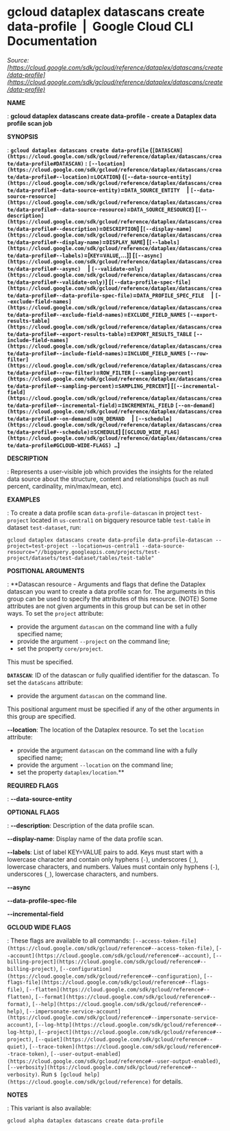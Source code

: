 # gcloud dataplex datascans create data-profile  |  Google Cloud CLI Documentation

*Source: [https://cloud.google.com/sdk/gcloud/reference/dataplex/datascans/create/data-profile](https://cloud.google.com/sdk/gcloud/reference/dataplex/datascans/create/data-profile)*

**NAME**

: **gcloud dataplex datascans create data-profile - create a Dataplex data profile scan job**

**SYNOPSIS**

: **`gcloud dataplex datascans create data-profile` (`[DATASCAN](https://cloud.google.com/sdk/gcloud/reference/dataplex/datascans/create/data-profile#DATASCAN)` : `[--location](https://cloud.google.com/sdk/gcloud/reference/dataplex/datascans/create/data-profile#--location)`=`LOCATION`) (`[--data-source-entity](https://cloud.google.com/sdk/gcloud/reference/dataplex/datascans/create/data-profile#--data-source-entity)`=`DATA_SOURCE_ENTITY`     | `[--data-source-resource](https://cloud.google.com/sdk/gcloud/reference/dataplex/datascans/create/data-profile#--data-source-resource)`=`DATA_SOURCE_RESOURCE`) [`[--description](https://cloud.google.com/sdk/gcloud/reference/dataplex/datascans/create/data-profile#--description)`=`DESCRIPTION`] [`[--display-name](https://cloud.google.com/sdk/gcloud/reference/dataplex/datascans/create/data-profile#--display-name)`=`DISPLAY_NAME`] [`[--labels](https://cloud.google.com/sdk/gcloud/reference/dataplex/datascans/create/data-profile#--labels)`=[`KEY`=`VALUE`,…]] [`[--async](https://cloud.google.com/sdk/gcloud/reference/dataplex/datascans/create/data-profile#--async)`     | `[--validate-only](https://cloud.google.com/sdk/gcloud/reference/dataplex/datascans/create/data-profile#--validate-only)`] [`[--data-profile-spec-file](https://cloud.google.com/sdk/gcloud/reference/dataplex/datascans/create/data-profile#--data-profile-spec-file)`=`DATA_PROFILE_SPEC_FILE`     | `[--exclude-field-names](https://cloud.google.com/sdk/gcloud/reference/dataplex/datascans/create/data-profile#--exclude-field-names)`=`EXCLUDE_FIELD_NAMES` `[--export-results-table](https://cloud.google.com/sdk/gcloud/reference/dataplex/datascans/create/data-profile#--export-results-table)`=`EXPORT_RESULTS_TABLE` `[--include-field-names](https://cloud.google.com/sdk/gcloud/reference/dataplex/datascans/create/data-profile#--include-field-names)`=`INCLUDE_FIELD_NAMES` `[--row-filter](https://cloud.google.com/sdk/gcloud/reference/dataplex/datascans/create/data-profile#--row-filter)`=`ROW_FILTER` `[--sampling-percent](https://cloud.google.com/sdk/gcloud/reference/dataplex/datascans/create/data-profile#--sampling-percent)`=`SAMPLING_PERCENT`] [`[--incremental-field](https://cloud.google.com/sdk/gcloud/reference/dataplex/datascans/create/data-profile#--incremental-field)`=`INCREMENTAL_FIELD` `[--on-demand](https://cloud.google.com/sdk/gcloud/reference/dataplex/datascans/create/data-profile#--on-demand)`=`ON_DEMAND`     | `[--schedule](https://cloud.google.com/sdk/gcloud/reference/dataplex/datascans/create/data-profile#--schedule)`=`SCHEDULE`] [`[GCLOUD_WIDE_FLAG](https://cloud.google.com/sdk/gcloud/reference/dataplex/datascans/create/data-profile#GCLOUD-WIDE-FLAGS) …`]**

**DESCRIPTION**

: Represents a user-visible job which provides the insights for the related data
source about the structure, content and relationships (such as null percent,
cardinality, min/max/mean, etc).

**EXAMPLES**

: To create a data profile scan `data-profile-datascan` in project
`test-project` located in `us-central1` on bigquery
resource table `test-table` in dataset `test-dataset`,
run:

```
gcloud dataplex datascans create data-profile data-profile-datascan --project=test-project --location=us-central1 --data-source-resource="//bigquery.googleapis.com/projects/test-project/datasets/test-dataset/tables/test-table"
```

**POSITIONAL ARGUMENTS**

: **Datascan resource - Arguments and flags that define the Dataplex datascan you
want to create a data profile scan for. The arguments in this group can be used
to specify the attributes of this resource. (NOTE) Some attributes are not given
arguments in this group but can be set in other ways.
To set the `project` attribute:

- provide the argument `datascan` on the command line with a fully
specified name;
- provide the argument `--project` on the command line;
- set the property `core/project`.

This must be specified.

**`DATASCAN`**:
ID of the datascan or fully qualified identifier for the datascan.
To set the `dataScans` attribute:

- provide the argument `datascan` on the command line.

This positional argument must be specified if any of the other arguments in this
group are specified.

**--location**:
The location of the Dataplex resource.
To set the `location` attribute:

- provide the argument `datascan` on the command line with a fully
specified name;
- provide the argument `--location` on the command line;
- set the property `dataplex/location`.**

**REQUIRED FLAGS**

: **--data-source-entity**

**OPTIONAL FLAGS**

: **--description**:
Description of the data profile scan.

**--display-name**:
Display name of the data profile scan.

**--labels**:
List of label KEY=VALUE pairs to add.
Keys must start with a lowercase character and contain only hyphens
(`-`), underscores (`_`), lowercase characters, and
numbers. Values must contain only hyphens (`-`), underscores
(`_`), lowercase characters, and numbers.

**--async**

**--data-profile-spec-file**

**--incremental-field**

**GCLOUD WIDE FLAGS**

: These flags are available to all commands: `[--access-token-file](https://cloud.google.com/sdk/gcloud/reference#--access-token-file)`,
`[--account](https://cloud.google.com/sdk/gcloud/reference#--account)`, `[--billing-project](https://cloud.google.com/sdk/gcloud/reference#--billing-project)`,
`[--configuration](https://cloud.google.com/sdk/gcloud/reference#--configuration)`,
`[--flags-file](https://cloud.google.com/sdk/gcloud/reference#--flags-file)`,
`[--flatten](https://cloud.google.com/sdk/gcloud/reference#--flatten)`, `[--format](https://cloud.google.com/sdk/gcloud/reference#--format)`, `[--help](https://cloud.google.com/sdk/gcloud/reference#--help)`, `[--impersonate-service-account](https://cloud.google.com/sdk/gcloud/reference#--impersonate-service-account)`,
`[--log-http](https://cloud.google.com/sdk/gcloud/reference#--log-http)`,
`[--project](https://cloud.google.com/sdk/gcloud/reference#--project)`, `[--quiet](https://cloud.google.com/sdk/gcloud/reference#--quiet)`, `[--trace-token](https://cloud.google.com/sdk/gcloud/reference#--trace-token)`, `[--user-output-enabled](https://cloud.google.com/sdk/gcloud/reference#--user-output-enabled)`,
`[--verbosity](https://cloud.google.com/sdk/gcloud/reference#--verbosity)`.
Run `$ [gcloud help](https://cloud.google.com/sdk/gcloud/reference)` for details.

**NOTES**

: This variant is also available:

```
gcloud alpha dataplex datascans create data-profile
```